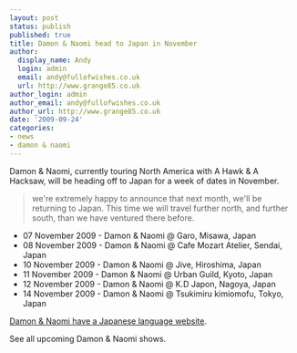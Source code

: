 ```yaml
---
layout: post
status: publish
published: true
title: Damon & Naomi head to Japan in November
author:
  display_name: Andy
  login: admin
  email: andy@fullofwishes.co.uk
  url: http://www.grange85.co.uk
author_login: admin
author_email: andy@fullofwishes.co.uk
author_url: http://www.grange85.co.uk
date: '2009-09-24'
categories:
- news
- damon & naomi
---
```

<p>Damon & Naomi, currently touring North America with A Hawk & A Hacksaw, will be heading off to Japan for a week of dates in November.</p>
<blockquote><p>we're extremely happy to announce that next month, we'll be returning to Japan. This time we will travel further north, and further south, than we have ventured there before.</p></blockquote>
<ul>
<li>07 November 2009 - Damon & Naomi @ Garo, Misawa, Japan</li>
<li>08 November 2009 - Damon & Naomi @ Cafe Mozart Atelier, Sendai, Japan</li>
<li>10 November 2009 - Damon & Naomi @ Jive, Hiroshima, Japan</li>
<li>11 November 2009 - Damon & Naomi @ Urban Guild, Kyoto, Japan</li>
<li>12 November 2009 - Damon & Naomi @ K.D Japon, Nagoya, Japan</li>
<li>14 November 2009 - Damon & Naomi @ Tsukimiru kimiomofu, Tokyo, Japan</li>
</ul>
<p><a href="http://www.damonandnaomi.jp/">Damon & Naomi have a Japanese language website</a>.</p>
<p>See all upcoming Damon & Naomi shows.</p>

